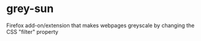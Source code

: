 # grey-sun

Firefox add-on/extension that makes webpages greyscale by changing the CSS "filter" property
